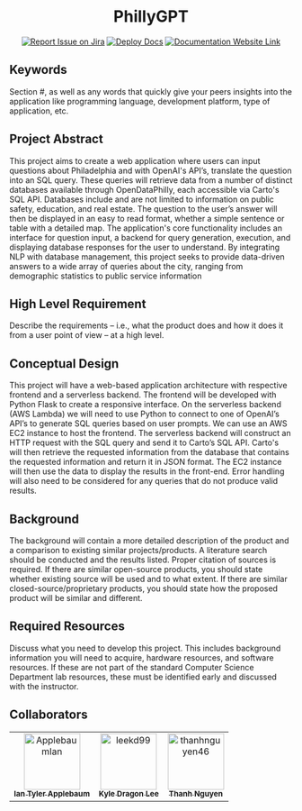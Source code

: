 <div align="center">

# PhillyGPT
[![Report Issue on Jira](https://img.shields.io/badge/Report%20Issues-Jira-0052CC?style=flat&logo=jira-software)](https://temple-cis-projects-in-cs.atlassian.net/jira/software/c/projects/DT/issues)
[![Deploy Docs](https://github.com/ApplebaumIan/tu-cis-4398-docs-template/actions/workflows/deploy.yml/badge.svg)](https://github.com/ApplebaumIan/tu-cis-4398-docs-template/actions/workflows/deploy.yml)
[![Documentation Website Link](https://img.shields.io/badge/-Documentation%20Website-brightgreen)](https://applebaumian.github.io/tu-cis-4398-docs-template/)


</div>


## Keywords

Section #, as well as any words that quickly give your peers insights into the application like programming language, development platform, type of application, etc.

## Project Abstract

This project aims to create a web application where users can input questions about Philadelphia and with OpenAI's API’s, translate the question into an SQL query. These queries will retrieve data from a number of distinct databases available through OpenDataPhilly, each accessible via Carto's SQL API. Databases include and are not limited to information on public safety, education, and real estate. The question to the user’s answer will then be displayed in an easy to read format, whether a simple sentence or table with a detailed map. The application's core functionality includes an interface for question input, a backend for query generation, execution, and displaying database responses for the user to understand. By integrating NLP with database management, this project seeks to provide data-driven answers to a wide array of queries about the city, ranging from demographic statistics to public service information

## High Level Requirement

Describe the requirements – i.e., what the product does and how it does it from a user point of view – at a high level.

## Conceptual Design

This project will have a web-based application architecture with respective frontend and a serverless backend. The frontend will be developed with Python Flask to create a responsive interface. On the serverless backend (AWS Lambda) we will need to use Python to connect to one of OpenAI’s API’s to generate SQL queries based on user prompts. We can use an AWS EC2 instance to host the frontend. The serverless backend will construct an HTTP request with the SQL query and send it to Carto’s SQL API. Carto's will then retrieve the requested information from the database that contains the requested information and return it in JSON format. The EC2 instance will then use the data to display the results in the front-end. Error handling will also need to be considered for any queries that do not produce valid results. 

## Background

The background will contain a more detailed description of the product and a comparison to existing similar projects/products. A literature search should be conducted and the results listed. Proper citation of sources is required. If there are similar open-source products, you should state whether existing source will be used and to what extent. If there are similar closed-source/proprietary products, you should state how the proposed product will be similar and different.

## Required Resources

Discuss what you need to develop this project. This includes background information you will need to acquire, hardware resources, and software resources. If these are not part of the standard Computer Science Department lab resources, these must be identified early and discussed with the instructor.

## Collaborators

[//]: # ( readme: collaborators -start )
<table>
<tr>
    <td align="center">
        <a href="https://github.com/ApplebaumIan">
            <img src="https://avatars.githubusercontent.com/u/9451941?v=4" width="100;" alt="ApplebaumIan"/>
            <br />
            <sub><b>Ian Tyler Applebaum</b></sub>
        </a>
    </td>
    <td align="center">
        <a href="https://github.com/leekd99">
            <img src="https://avatars.githubusercontent.com/u/32583417?v=4" width="100;" alt="leekd99"/>
            <br />
            <sub><b>Kyle Dragon Lee</b></sub>
        </a>
    </td>
    <td align="center">
        <a href="https://github.com/thanhnguyen46">
            <img src="https://avatars.githubusercontent.com/u/60533187?v=4" width="100;" alt="thanhnguyen46"/>
            <br />
            <sub><b>Thanh Nguyen</b></sub>
        </a>
    </td>
   </tr>
</table>

[//]: # ( readme: collaborators -end )

